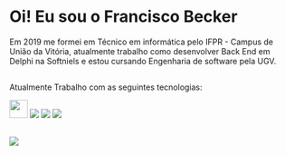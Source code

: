 <h1>Oi! Eu sou o Francisco Becker</h1>

Em 2019 me formei em Técnico em informática pelo IFPR - Campus de União da Vitória, atualmente trabalho como desenvolver Back End em Delphi na Softniels e estou cursando Engenharia de software pela UGV.

##
Atualmente Trabalho com as seguintes tecnologias:
<div>
 <img height="32" width="32" src="https://cdn.simpleicons.org/delphi/#EE1F35" /> 
 <img src="https://cdn.jsdelivr.net/gh/devicons/devicon/icons/git/git-original.svg" />
 <img src="https://cdn.jsdelivr.net/gh/devicons/devicon/icons/github/github-original.svg" />
 <img src="https://cdn.jsdelivr.net/gh/devicons/devicon/icons/mysql/mysql-original-wordmark.svg" />         
</div>

## 
  
<a href = "https://www.linkedin.com/in/francisco-becker-599649197"><img src="https://img.shields.io/badge/LinkedIn-0077B5?style=for-the-badge&logo=linkedin&logoColor=white"/> <a/>

